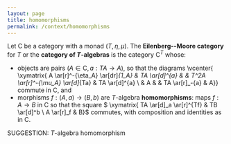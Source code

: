 ```yaml
---
layout: page
title: homomorphisms
permalink: /context/homomorphisms
---
```

 Let $\mathsf{C}$ be a category with a monad $(T,\eta,\mu)$. The **Eilenberg--Moore category** for $T$ or the **category of $T$-algebras** is the category $\mathsf{C}^T$ whose: 
-  objects are pairs $(A \in \mathsf{C}, a : TA \to A)$, so that the diagrams
 \vcenter{ \xymatrix{ A \ar[r]^-{\eta_A} \ar[dr]_{1_A} & TA \ar[d]^{a} & & T^2A \ar[r]^-{\mu_A} \ar[d]_{Ta} & TA \ar[d]^{a} \\ & A & & TA \ar[r]_-{a} & A}}
commute in $\mathsf{C}$, and
-  morphisms $f : (A,a) \to (B,b)$ are $T$-algebra **homomorphisms**: maps $f : A \to B$ in $\mathsf{C}$ so that the square
$ \xymatrix{ TA \ar[d]_a \ar[r]^{Tf} & TB \ar[d]^b \\ A \ar[r]_f & B}$ commutes,  with composition and identities as in $\mathsf{C}$.



SUGGESTION: $T$-algebra homomorphism